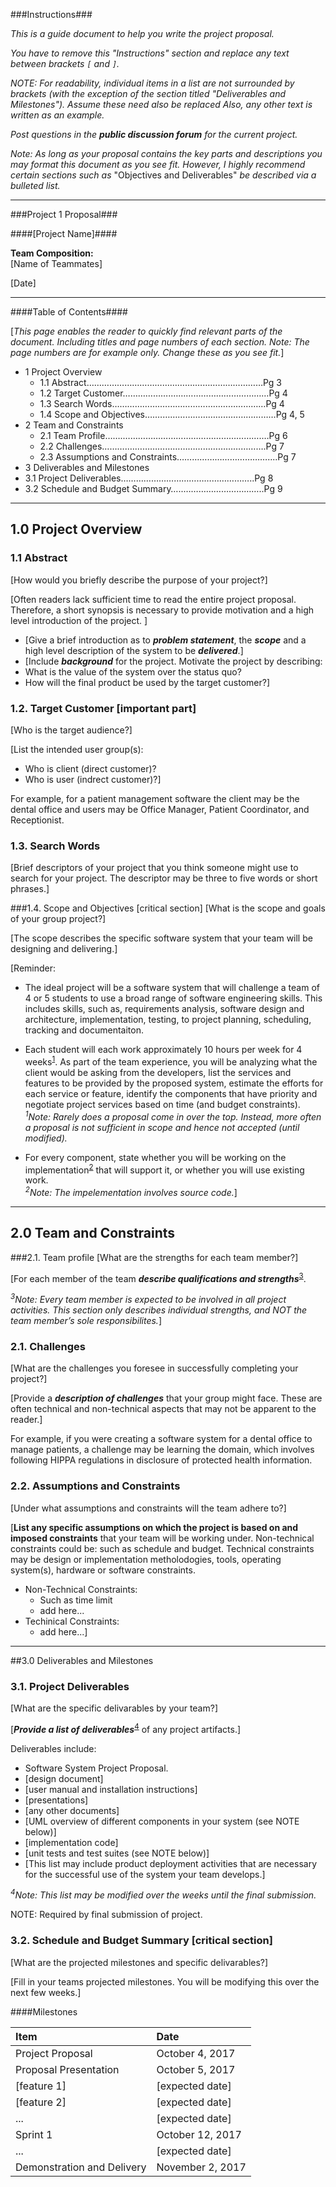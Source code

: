 ###Instructions###

*This is a guide document to help you write the project proposal.*

*You have to remove this "Instructions" section and replace any text between brackets `[` and `]`.*

*NOTE: For readability, individual items in a list are not surrounded by brackets (with the exception of the section titled  "Deliverables and Milestones"). Assume these need also be replaced
Also, any other text is written as an example.*

*Post questions in the* ***public discussion forum*** *for the current project.*

*Note: As long as your proposal contains the key parts and descriptions you may format this document as you see fit. However, I highly recommend certain sections such as* "Objectives and Deliverables" *be described via a bulleted list.*

---

###Project 1 Proposal###

####[Project Name]####

__Team Composition:__<br>
[Name of Teammates]

[Date]

---

####Table of Contents####

[*This page enables the reader to quickly find relevant parts of the document. Including titles and page numbers of each section.
Note: The page numbers are for example only. Change these as you see fit.*]

* 1 Project Overview 
  * 1.1 Abstract…………………………………….………………………Pg 3
  * 1.2 Target Customer……………….…………………………………Pg 4
  * 1.3 Search Words……………….……………………………………Pg 4
  * 1.4 Scope and Objectives….…………………………………………Pg 4, 5
* 2 Team and Constraints
  * 2.1 Team Profile…….……………………………………………….…Pg 6
  * 2.2 Challenges……….……………………………………………….Pg 7
  * 2.3 Assumptions and Constraints………………………………....Pg 7
* 3 Deliverables and Milestones
 * 3.1 Project Deliverables……………………………………………..Pg 8
 * 3.2 Schedule and Budget Summary…..…………………………..Pg 9


---

## 1.0	Project Overview
### 1.1 Abstract

[How would you briefly describe the purpose of your project?]

[Often readers lack sufficient time to read the entire project proposal. Therefore, a short synopsis is necessary to provide motivation and a high level introduction of the project. ]

* [Give a brief introduction as to ***problem statement***, the ***scope*** and a high level description of the system to be ***delivered***.] 
*	[Include ***background*** for the project. Motivate the project by describing:
  * What is the value of the system over the status quo?
  * How will the final product be used by the target customer?]


### 1.2.	Target Customer [important part]

[Who is the target audience?]

[List the intended user group(s):
*	Who is  client (direct customer)? 
*	Who is user (indrect customer)?]

For example, for a patient management software the client may be the dental office and users may be Office Manager, Patient Coordinator, and Receptionist.


### 1.3.	Search Words 
[Brief descriptors of your project that you think someone might use to search for your project. The descriptor may be three to five words or short phrases.]


###1.4.	Scope and Objectives [critical section]
[What is the scope and goals of your group project?]

[The scope describes the specific software system that your team will be designing and delivering.]

[Reminder:

*	The ideal project will be a software system that will challenge a team of 4 or 5 students to use a broad range of software engineering skills. This includes skills, such as, requirements analysis, software design and architecture,  implementation, testing, to project planning, scheduling, tracking and documentaiton.

*	Each student will each work approximately 10 hours per week for 4 weeks<sup>[1](#footnote_1)</sup>.  As part of the team experience, you will be analyzing what the client would be asking from the developers, list the services and features  to be provided by the proposed system, estimate the efforts for each service or feature, identify the components that have priority and negotiate project services based on time (and budget constraints).<br>
 *<sup><a name="footnote_1">1</a></sup>Note: Rarely does a proposal come in over the top. Instead, more often a proposal is not sufficient in scope and hence not accepted (until modified).*

*	 For every component, state whether you will be working on the implementation<sup>[2](#footnote_2)</sup> that  will support it, or whether you will use existing work. <br>
 *<sup><a name="footnote_2">2</a></sup>Note: The impelementation involves source code.*]


---

## 2.0	Team and Constraints

###2.1.	Team profile
[What are the strengths for each team member?]

[For each member of the team ***describe qualifications and strengths***<sup>[3](#footnote_3)</sup>.

*<sup><a name="footnote_3">3</a></sup>Note: Every team member is expected to be involved in all project activities. This section only describes individual strengths, and NOT the team member’s sole responsibilites.*]


### 2.1.	Challenges
[What are the challenges you foresee in successfully completing your project?]

[Provide a ***description of challenges*** that your group might face. These are often technical and non-technical aspects that may not be apparent to the reader.]

For example, if you were creating a software system for a dental office to manage patients, a challenge may be learning the domain, which involves following HIPPA regulations in disclosure of protected health information.

### 2.2.	Assumptions and Constraints
[Under what assumptions and constraints will the team adhere to?]

[**List any specific assumptions on which the project is based on and imposed constraints** that your team will be working under. Non-technical constraints could be: such as schedule and budget. Technical constraints may be design or implementation metholodogies, tools, operating system(s), hardware or software constraints.

* Non-Technical Constraints:
  * Such as time limit
  * add here...
* Techinical Constraints:
  * add here...]

---

##3.0	Deliverables and Milestones

### 3.1.	Project Deliverables 

[What are the specific delivarables by your team?]

[***Provide a list of deliverables***<sup>[4](#footnote_4)</sup> of any project artifacts.]

Deliverables include:
*	Software System Project Proposal.
*	[design document]
*	[user manual and installation instructions]
*	[presentations]
*	[any other documents]
*	[UML overview of different components in your system (see NOTE below)]
*	[implementation code]
*	[unit tests and test suites (see NOTE below)]
*	[This list may include product deployment activities that are necessary for the successful use of the system your team develops.]

 *<sup><a name="footnote_4">4</a></sup>Note: This list may be modified over the weeks until the final submission.* 

NOTE: Required by final submission of project.


### 3.2.	Schedule and Budget Summary [critical section]
[What are the projected milestones and specific delivarables?]

[Fill in your teams projected milestones. You will be modifying this over the next few weeks.]


####Milestones

| Item                       | Date             |
| :--------------------------|:-----------------|
| Project Proposal           | October 4, 2017  |
| Proposal Presentation      | October 5, 2017  |
| [feature 1]                | [expected date]  |
| [feature 2]                | [expected date]  |
| ...                        | [expected date]  |
| Sprint 1                   | October 12, 2017 |
| ...                        | [expected date]  |
| Demonstration and Delivery | November 2, 2017 |
